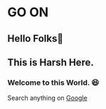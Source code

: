   # GO ON
  ## Hello Folks:rocket:
  ## This is Harsh Here.
  ### Welcome to this World. :laughing:
  Search anything on [Google](https://www.google.com)
